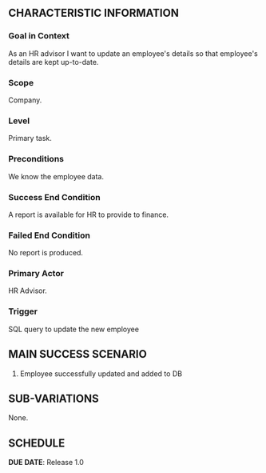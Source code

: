 
## CHARACTERISTIC INFORMATION

### Goal in Context

As an HR advisor I want to update an employee's details so that employee's details are kept up-to-date.
### Scope

Company.

### Level

Primary task.

### Preconditions

We know the employee data.

### Success End Condition

A report is available for HR to provide to finance.

### Failed End Condition

No report is produced.

### Primary Actor

HR Advisor.

### Trigger

SQL query to update the new employee

## MAIN SUCCESS SCENARIO

1. Employee successfully updated and added to DB


## SUB-VARIATIONS

None.

## SCHEDULE

**DUE DATE**: Release 1.0